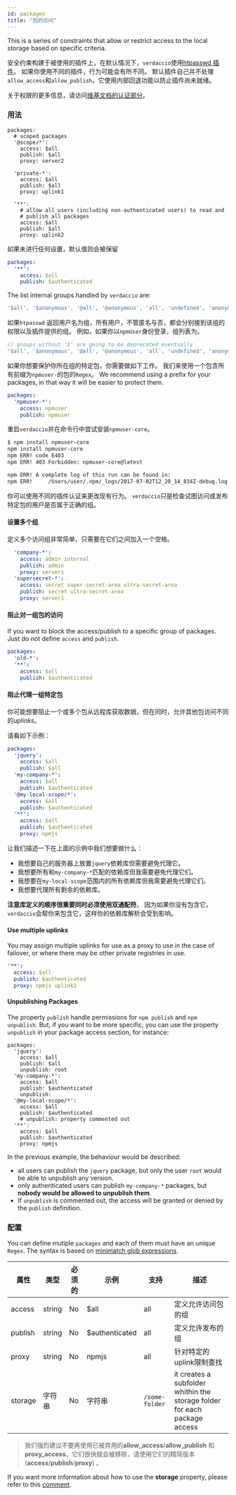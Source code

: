 ```yaml
---
id: packages
title: "包的访问"
---
```


This is a series of constraints that allow or restrict access to the local storage based on specific criteria.

安全约束构建于被使用的插件上，在默认情况下，`verdaccio`使用[htpasswd 插件](https://github.com/verdaccio/verdaccio-htpasswd)。 如果你使用不同的插件，行为可能会有所不同。 默认插件自己并不处理`allow_access`和`allow_publish`，它使用内部回退功能以防止插件尚未就绪。

关于权限的更多信息，请访问[维基文档的认证部分](auth.md)。

### 用法

```yalm
packages:
  # scoped packages
  '@scope/*':
    access: $all
    publish: $all
    proxy: server2

  'private-*':
    access: $all
    publish: $all
    proxy: uplink1

  '**':
    # allow all users (including non-authenticated users) to read and
    # publish all packages
    access: $all
    publish: $all
    proxy: uplink2
```

如果未进行任何设置，默认值则会被保留

```yaml
packages:
  '**':
    access: $all
    publish: $authenticated
```

The list internal groups handled by `verdaccio` are:

```js
'$all', '$anonymous', '@all', '@anonymous', 'all', 'undefined', 'anonymous'
```

如果`htpasswd` 返回用户名为组，所有用户，不管匿名与否，都会分别接到该组的权限以及插件提供的组。 例如，如果你以`npmUser`身份登录，组列表为。

```js
// groups without '$' are going to be deprecated eventually
'$all', '$anonymous', '@all', '@anonymous', 'all', 'undefined', 'anonymous', 'npmUser'
```

如果你想要保护你所在组的特定包，你需要做如下工作。 我们来使用一个包含所有前缀为`npmuser-`的包的`Regex`。 We recommend using a prefix for your packages, in that way it will be easier to protect them.

```yaml
packages:
  'npmuser-*':
    access: npmuser
    publish: npmuser
```

重启`verdaccio`并在命令行中尝试安装`npmuser-core`。

```bash
$ npm install npmuser-core
npm install npmuser-core
npm ERR! code E403
npm ERR! 403 Forbidden: npmuser-core@latest

npm ERR! A complete log of this run can be found in:
npm ERR!     /Users/user/.npm/_logs/2017-07-02T12_20_14_834Z-debug.log
```

你可以使用不同的插件认证来更改现有行为。 `verdaccio`只是检查试图访问或发布特定包的用户是否属于正确的组。

#### 设置多个组

定义多个访问组非常简单，只需要在它们之间加入一个空格。

```yaml
  'company-*':
    access: admin internal
    publish: admin
    proxy: server1
  'supersecret-*':
    access: secret super-secret-area ultra-secret-area
    publish: secret ultra-secret-area
    proxy: server1
```

#### 阻止对一组包的访问

If you want to block the access/publish to a specific group of packages. Just do not define `access` and `publish`.

```yaml
packages:
  'old-*':
  '**':
    access: $all
    publish: $authenticated
```

#### 阻止代理一组特定包

你可能想要阻止一个或多个包从远程库获取数据，但在同时，允许其他包访问不同的*uplinks*。

请看如下示例：

```yaml
packages:
  'jquery':
    access: $all
    publish: $all
  'my-company-*':
    access: $all
    publish: $authenticated
  '@my-local-scope/*':
    access: $all
    publish: $authenticated
  '**':
    access: $all
    publish: $authenticated
    proxy: npmjs
```

让我们描述一下在上面的示例中我们想要做什么：

* 我想要自己的服务器上放置`jquery`依赖库但需要避免代理它。
* 我想要所有和`my-company-*`匹配的依赖库但我需要避免代理它们。
* 我想要在`my-local-scope`范围内的所有依赖库但我需要避免代理它们。
* 我想要代理所有剩余的依赖库。

**注意库定义的顺序很重要同时必须使用双通配符**。 因为如果你没有包含它，`verdaccio`会帮你来包含它，这样你的依赖库解析会受到影响。

#### Use multiple uplinks

You may assign multiple uplinks for use as a proxy to use in the case of failover, or where there may be other private registries in use.

```yaml
'**':
  access: $all
  publish: $authenticated
  proxy: npmjs uplink2
```

#### Unpublishing Packages

The property `publish` handle permissions for `npm publish` and `npm unpublish`. But, if you want to be more specific, you can use the property `unpublish` in your package access section, for instance:

```yalm
packages:
  'jquery':
    access: $all
    publish: $all
    unpublish: root
  'my-company-*':
    access: $all
    publish: $authenticated
    unpublish:
  '@my-local-scope/*':
    access: $all
    publish: $authenticated
    # unpublish: property commented out
  '**':
    access: $all
    publish: $authenticated
    proxy: npmjs
```

In the previous example, the behaviour would be described:

* all users can publish the `jquery` package, but only the user `root` would be able to unpublish any version.
* only authenticated users can publish `my-company-*` packages, but **nobody would be allowed to unpublish them**.
* If `unpublish` is commented out, the access will be granted or denied by the `publish` definition.

### 配置

You can define mutiple `packages` and each of them must have an unique `Regex`. The syntax is based on [minimatch glob expressions](https://github.com/isaacs/minimatch).

| 属性      | 类型     | 必须的 | 示例             | 支持             | 描述                                                                        |
| ------- | ------ | --- | -------------- | -------------- | ------------------------------------------------------------------------- |
| access  | string | No  | $all           | all            | 定义允许访问包的组                                                                 |
| publish | string | No  | $authenticated | all            | 定义允许发布的组                                                                  |
| proxy   | string | No  | npmjs          | all            | 针对特定的uplink限制查找                                                           |
| storage | 字符串    | No  | 字符串            | `/some-folder` | it creates a subfolder whithin the storage folder for each package access |

> 我们强烈建议不要再使用已被弃用的**allow_access**/**allow_publish** 和 **proxy_access**，它们很快就会被移除，请使用它们的精简版本 (**access**/**publish**/**proxy**) 。

If you want more information about how to use the **storage** property, please refer to this [comment](https://github.com/verdaccio/verdaccio/issues/1383#issuecomment-509933674).